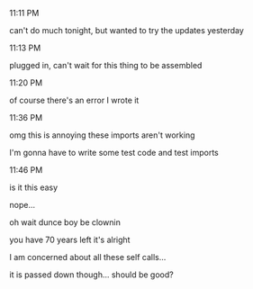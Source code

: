 11:11 PM

can't do much tonight, but wanted to try the updates yesterday

11:13 PM

plugged in, can't wait for this thing to be assembled

11:20 PM

of course there's an error I wrote it

11:36 PM

omg this is annoying these imports aren't working

I'm gonna have to write some test code and test imports

11:46 PM

is it this easy

nope...

oh wait dunce boy be clownin

you have 70 years left it's alright

I am concerned about all these self calls...

it is passed down though... should be good?
